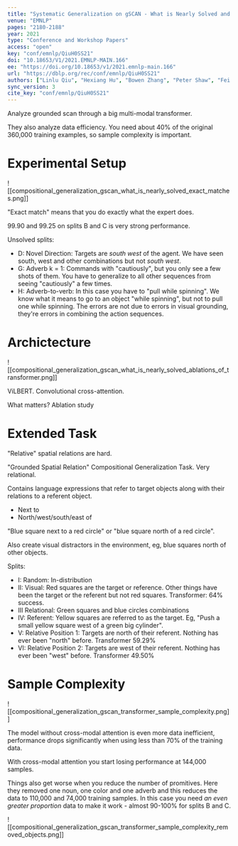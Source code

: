 ```yaml
---
title: "Systematic Generalization on gSCAN - What is Nearly Solved and What is Next?"
venue: "EMNLP"
pages: "2180-2188"
year: 2021
type: "Conference and Workshop Papers"
access: "open"
key: "conf/emnlp/QiuH0SS21"
doi: "10.18653/V1/2021.EMNLP-MAIN.166"
ee: "https://doi.org/10.18653/v1/2021.emnlp-main.166"
url: "https://dblp.org/rec/conf/emnlp/QiuH0SS21"
authors: ["Linlu Qiu", "Hexiang Hu", "Bowen Zhang", "Peter Shaw", "Fei Sha"]
sync_version: 3
cite_key: "conf/emnlp/QiuH0SS21"
---
```


Analyze grounded scan through a big multi-modal transformer.

They also analyze data efficiency. You need about 40% of the original 360,000 training examples, so sample complexity is important.

# Experimental Setup
![[compositional_generalization_gscan_what_is_nearly_solved_exact_matches.png]]

"Exact match" means that you do exactly what the expert does.

99.90 and 99.25 on splits B and C is very strong performance.

Unsolved splits:

 - D: Novel Direction: Targets are *south west* of the agent. We have seen south, west and other combinations but not *south west*.
 - G: Adverb k = 1: Commands with "cautiously", but you only see a few shots of them. You have to generalize to all other sequences from seeing "cautiously" a few times.
 - H: Adverb-to-verb: In this case you have to "pull while spinning". We know what it means to go to an object "while spinning", but not to pull one while spinning. The errors are not due to errors in visual grounding, they're errors in combining the action sequences.

# Archictecture

![[compositional_generalization_gscan_what_is_nearly_solved_ablations_of_transformer.png]]

ViLBERT. Convolutional cross-attention.

What matters? Ablation study

# Extended Task

"Relative" spatial relations are hard.

"Grounded Spatial Relation" Compositional Generalization Task. Very relational.

Contains language expressions that refer to target objects along with their relations to a referent object.

 - Next to
 - North/west/south/east of

"Blue square next to a red circle" or "blue square north of a red circle".

Also create visual distractors in the environment, eg, blue squares north of other objects.

Splits:

 * I: Random: In-distribution
 * II: Visual: Red squares are the target or reference. Other things have been the target or the referent but not red squares. Transformer: 64% success.
 * III Relational: Green squares and blue circles combinations
 * IV: Referent: Yellow squares are referred to as the target. Eg, "Push a small yellow square west of a green big cylinder".
 * V: Relative Position 1: Targets are north of their referent. Nothing has ever been "north" before. Transformer 59.29%
 * VI: Relative Position 2: Targets are west of their referent. Nothing has ever been "west" before. Transformer 49.50%

# Sample Complexity

![[compositional_generalization_gscan_transformer_sample_complexity.png]]

The model without cross-modal attention is even more data inefficient, performance drops significantly when using less than 70% of the training data.

With cross-modal attention you start losing performance at 144,000 samples.

Things also get worse when you reduce the number of promitives. Here they removed one noun, one color and one adverb and this reduces the data to 110,000 and 74,000 training samples. In this case you need *an even greater proportion* data to make it work - almost 90-100% for splits B and C.

![[compositional_generalization_gscan_transformer_sample_complexity_removed_objects.png]]